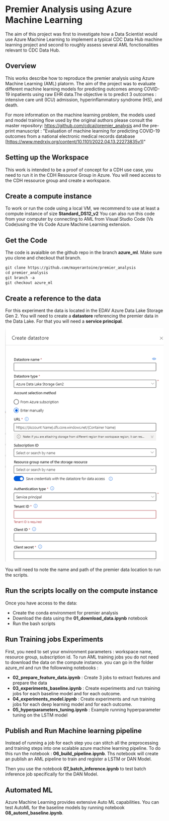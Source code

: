 # Premier Analysis using Azure Machine Learning

The aim of this project was first to investigate how a Data Scientist would use Azure Machine Learning to implement a typical CDC Data Hub machine learning project and second to roughly assess several AML fonctionalities relevant to CDC Data Hub.

## Overview

This works describe how to reproduce the premier analysis using Azure Machine Learning (AML) platorm.
The aim of the project was to evaluate different machine learning models for predicting outcomes among COVID-19 inpatients using raw EHR data.The objective is to predict 3 outcomes : intensive care unit (ICU) admission, hyperinflammatory syndrome (HS), and death.

For more information on the machine learning problem, the models used and model training flow used by the original authors please consult the  master repository:  https://github.com/cdcai/premier_analysis and the pre-print manuscript : "Evaluation of machine learning for predicting COVID-19 outcomes from a national electronic medical records database [https://www.medrxiv.org/content/10.1101/2022.04.13.22273835v1]"

## Setting up the Workspace

This work is intended to be a proof of concept for a CDH use case, you need to run it in the CDH Resource Group in Azure. You will need access to the CDH ressource group and create a workspace.

## Create a compute instance

To work or run the code using a local VM, we recommend to use at least a compute instance of size **Standard_DS12_v2**
You can also run this code from your computer by connecting to AML from Visual Studio Code (Vs Code)using the Vs Code Azure Machine Learning extension.

## Get the Code

The code is avaialble on the github repo in the branch **azure_ml**. Make sure you clone and checkout that branch.

```
git clone https://github.com/mayerantoine/premier_analysis
cd premier_analysis
git branch -a
git checkout azure_ml
```

## Create a reference to the data

For this experiment the data is located in the EDAV Azure Data Lake Storage Gen 2. You will need to create a **datastore** referencing the premier data in the Data Lake. For that you will need a **service principal**.

!['Create datastore'](./assets/new-datastore.png)

You will need to note the name and path of the premier data location to run the scripts.

## Run the scripts locally on the compute instance

Once you have access to the data:


*   Create the conda environment for premier analysis
*   Download the data using the **01_download_data.ipynb** notebook
*   Run the bash scripts


## Run Training jobs Experiments

First, you need to set your environment parameters  : workspace name, resource group, subscription id.
To run AML training jobs you do not need to download the data on the compute instance.
you can go in the folder azure_ml and run the followwing notebooks :

*   **02_prepare_feature_data.ipynb** : Create 3 jobs to extract features and prepare the data
*   **03_experiments_baseline.ipynb** : Create experiments and run  training jobs for each baseline model and for each outcome.
*   **04_experiments_model.ipynb** : Create experiments and run training jobs for each deep learning model and for each outcome.
*   **05_hyperparameters_tuning.ipynb** : Example running hyperparameter tuning on the LSTM model


## Publish and Run Machine learning pipeline

Instead of running a job for each step you can stitch all the preprocessing and training steps into one scalable azure machine learning pipeline. To do this run the notebook : **06_build_pipeline.ipynb**. Ths notebook will create an publish an AML pipeline to train and register a LSTM or DAN Model.

Then you use the notebook **07_batch_inference.ipynb** to test batch inference job specifically for the DAN Model.

## Automated ML

Azure Machine Learning provides extensive Auto ML capabilities. You can test AutoML for the baseline models by running notebook **08_automl_baseline.ipynb**.
